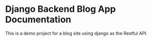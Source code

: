 # Django Backend Blog App Documentation
This is a demo project for a blog site using django as the Restful API.
